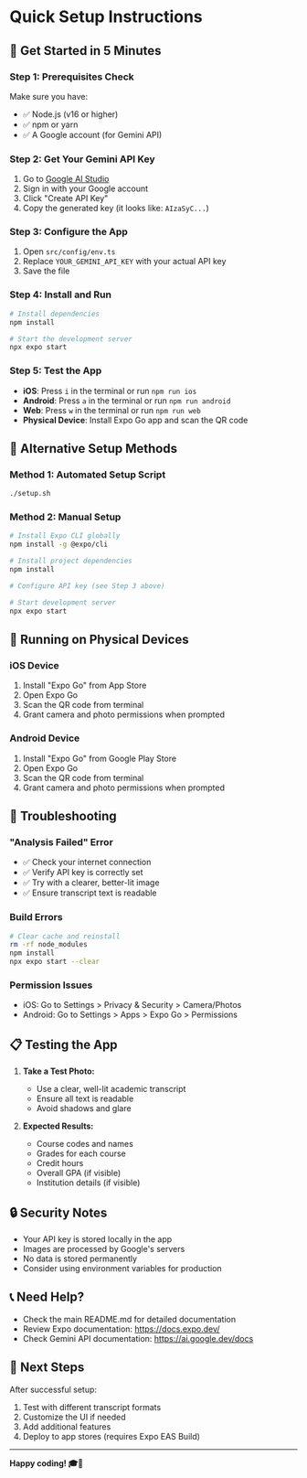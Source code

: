 # Quick Setup Instructions

## 🚀 Get Started in 5 Minutes

### Step 1: Prerequisites Check

Make sure you have:

- ✅ Node.js (v16 or higher)
- ✅ npm or yarn
- ✅ A Google account (for Gemini API)

### Step 2: Get Your Gemini API Key

1. Go to [Google AI Studio](https://makersuite.google.com/app/apikey)
2. Sign in with your Google account
3. Click "Create API Key"
4. Copy the generated key (it looks like: `AIzaSyC...`)

### Step 3: Configure the App

1. Open `src/config/env.ts`
2. Replace `YOUR_GEMINI_API_KEY` with your actual API key
3. Save the file

### Step 4: Install and Run

```bash
# Install dependencies
npm install

# Start the development server
npx expo start
```

### Step 5: Test the App

- **iOS**: Press `i` in the terminal or run `npm run ios`
- **Android**: Press `a` in the terminal or run `npm run android`
- **Web**: Press `w` in the terminal or run `npm run web`
- **Physical Device**: Install Expo Go app and scan the QR code

## 🔧 Alternative Setup Methods

### Method 1: Automated Setup Script

```bash
./setup.sh
```

### Method 2: Manual Setup

```bash
# Install Expo CLI globally
npm install -g @expo/cli

# Install project dependencies
npm install

# Configure API key (see Step 3 above)

# Start development server
npx expo start
```

## 📱 Running on Physical Devices

### iOS Device

1. Install "Expo Go" from App Store
2. Open Expo Go
3. Scan the QR code from terminal
4. Grant camera and photo permissions when prompted

### Android Device

1. Install "Expo Go" from Google Play Store
2. Open Expo Go
3. Scan the QR code from terminal
4. Grant camera and photo permissions when prompted

## 🐛 Troubleshooting

### "Analysis Failed" Error

- ✅ Check your internet connection
- ✅ Verify API key is correctly set
- ✅ Try with a clearer, better-lit image
- ✅ Ensure transcript text is readable

### Build Errors

```bash
# Clear cache and reinstall
rm -rf node_modules
npm install
npx expo start --clear
```

### Permission Issues

- iOS: Go to Settings > Privacy & Security > Camera/Photos
- Android: Go to Settings > Apps > Expo Go > Permissions

## 📋 Testing the App

1. **Take a Test Photo:**

   - Use a clear, well-lit academic transcript
   - Ensure all text is readable
   - Avoid shadows and glare

2. **Expected Results:**
   - Course codes and names
   - Grades for each course
   - Credit hours
   - Overall GPA (if visible)
   - Institution details (if visible)

## 🔒 Security Notes

- Your API key is stored locally in the app
- Images are processed by Google's servers
- No data is stored permanently
- Consider using environment variables for production

## 📞 Need Help?

- Check the main README.md for detailed documentation
- Review Expo documentation: https://docs.expo.dev/
- Check Gemini API documentation: https://ai.google.dev/docs

## 🎯 Next Steps

After successful setup:

1. Test with different transcript formats
2. Customize the UI if needed
3. Add additional features
4. Deploy to app stores (requires Expo EAS Build)

---

**Happy coding! 🎓📱**
